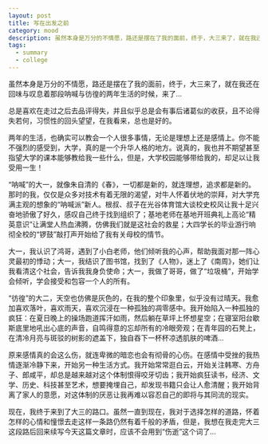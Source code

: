 ```yaml
---
layout: post
title: 写在出发之前 
category: mood
description: 虽然本身是万分的不情愿，路还是摆在了我的面前，终于，大三来了，就在我还在回味与叹息着那段呐喊与彷徨的两年生活的时候，来了.
tags:
  - summary
  - college
---
```


虽然本身是万分的不情愿，路还是摆在了我的面前，终于，大三来了，就在我还在回味与叹息着那段呐喊与彷徨的两年生活的时候，来了...
 
总是喜欢在走过之后去品评得失，并且似乎总是会有事后诸葛似的收获，且不论得失若何，习惯性的回头望望，在我看来，总也是好的。
 
两年的生活，也确实可以教会一个人很多事情，无论是理想上还是感情上。你不能不强烈的感受到，大学，真的是一个升华人格的地方。说真的，我也并不期望甚至指望大学的课本能够教给我一些什么，但是，大学校园能够带给我的，却足以让我受用一生！
 
“呐喊”的大一，就像朱自清的《春》，一切都是新的，就连理想，追求都是新的。那时的我，仅仅是众多对技术有着无限的渴望，对牛人怀着伏地的崇拜，对大学充满主观的想象的“呐喊派”新人。根叔、叔子在光谷体育馆大谈校史校风让我十足兴奋地骄傲了好久，感叹自己终于找到组织了；基地老师在基地开班典礼上高论“精英意识”让满堂人热血沸腾，仿佛我们就是这社会的救星；大四学长的毕业游行响彻全校的“锣鼓”敲打声开始给了我有关母校的情节。
 
大一，我认识了鸿哥，遇到了小白老师，他们倾听我的心声，帮助我面对那一阵心灵最初的悸动；大一，我结识了图书馆，找到了《人物》，迷上了《南周》，她们让我看清这个社会，告诉我我身负使命；大一，我做了哥哥，做了“垃圾桶”，开始学会倾听，学会接受和包容一个人的所有。
 
“彷徨”的大二，天空也仿佛是灰色的，在我的整个印象里，似乎没有过晴天。我愈加喜欢落叶，喜欢雨天，喜欢沉浸在一种孤独的凋零感中。我开始陷入一种孤独的疯狂：在夏日晚上的操场跑道挥汗如雨，然后躺在草坪上怀想星空；在寝室阳台歇斯底里地吼出心底的声音，自鸣得意的忘却所有的冷眼旁观；在青年园的石凳上，在清冷月亮与斑驳的树影的遮盖下，独自吞下一杯杯凉透肌肤的啤酒...
 
原来感情真的会这么伤，就连卑微的暗恋也会有彻骨的心伤。在感情中受挫的我热情逐渐冷静下来，开始另一种生活方式。我开始常常逛白云，开始关注韩寒、方舟子、郎咸平，却总是越来越对这个体制恨得咬牙切齿；我开始疯狂读书，经济、文学、历史、科技甚至艺术，想要掩埋自己，却发现书籍只会让人愈清醒；我开始背离了家人的意愿，对这体制的厌恶让我再难以容忍自己的即将与其同流的现实。
 
现在，我终于来到了大三的路口。虽然一直到现在，我对于选择怎样的道路，怀着怎样的心情和憧憬去走这样一条路仍然有着千般的矛盾，但是，我想在我走完大三这段路后回来续写今天这篇文章时，应该不会用到“伤逝”这个词了...